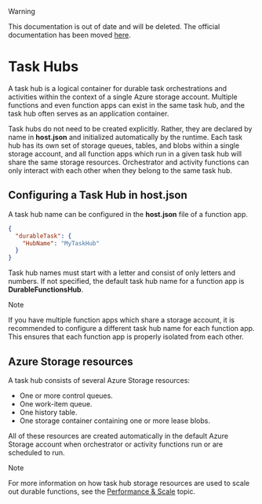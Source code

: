 > [!WARNING]
> This documentation is out of date and will be deleted. The official documentation has been moved [here](https://docs.microsoft.com/en-us/azure/azure-functions/durable-functions-task-hubs).

# Task Hubs
A task hub is a logical container for durable task orchestrations and activities within the context of a single Azure storage account. Multiple functions and even function apps can exist in the same task hub, and the task hub often serves as an application container.

Task hubs do not need to be created explicitly. Rather, they are declared by name in **host.json** and initialized automatically by the runtime. Each task hub has its own set of storage queues, tables, and blobs within a single storage account, and all function apps which run in a given task hub will share the same storage resources. Orchestrator and activity functions can only interact with each other when they belong to the same task hub.

## Configuring a Task Hub in host.json
A task hub name can be configured in the **host.json** file of a function app.

```json
{
  "durableTask": {
    "HubName": "MyTaskHub"
  }
}
```

Task hub names must start with a letter and consist of only letters and numbers. If not specified, the default task hub name for a function app is **DurableFunctionsHub**.

> [!NOTE]
> If you have multiple function apps which share a storage account, it is recommended to configure a different task hub name for each function app. This ensures that each function app is properly isolated from each other.

## Azure Storage resources
A task hub consists of several Azure Storage resources:

* One or more control queues.
* One work-item queue.
* One history table.
* One storage container containing one or more lease blobs.

All of these resources are created automatically in the default Azure Storage account when orchestrator or activity functions run or are scheduled to run.

> [!NOTE]
> For more information on how task hub storage resources are used to scale out durable functions, see the [Performance & Scale](~/articles/topics/perf-and-scale.md) topic.
